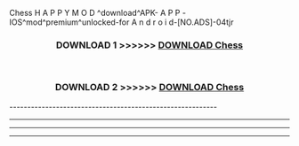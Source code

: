  Chess  H A P P Y M O D ^download^APK- A P P -IOS^mod^premium^unlocked-for A n d r o i d-[NO.ADS]-04tjr



<div align="center">

<h3>DOWNLOAD 1 >>>>>> <a href="https://en-mod.web.app/?en= Chess ">DOWNLOAD Chess  </a></h3><br>

<h3>DOWNLOAD 2 >>>>>> <a href="https://en-mod.web.app/?en= Chess ">DOWNLOAD Chess  </a></h3>

</div>
----------------------------------------------------------

----------------------------------------------------------

----------------------------------------------------------

----------------------------------------------------------



